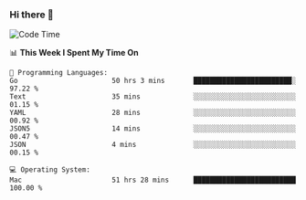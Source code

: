 ### Hi there 👋

<!--
**CrazyCollin/crazycollin** is a ✨ _special_ ✨ repository because its `README.md` (this file) appears on your GitHub profile.

Here are some ideas to get you started:

- 🔭 I’m currently working on ...
- 🌱 I’m currently learning ...
- 👯 I’m looking to collaborate on ...
- 🤔 I’m looking for help with ...
- 💬 Ask me about ...
- 📫 How to reach me: ...
- 😄 Pronouns: ...
- ⚡ Fun fact: ...
-->

<!--START_SECTION:waka-->
![Code Time](http://img.shields.io/badge/Code%20Time-4%2C278%20hrs%2058%20mins-blue)

📊 **This Week I Spent My Time On** 

```text
💬 Programming Languages: 
Go                       50 hrs 3 mins       ████████████████████████░   97.22 % 
Text                     35 mins             ░░░░░░░░░░░░░░░░░░░░░░░░░   01.15 % 
YAML                     28 mins             ░░░░░░░░░░░░░░░░░░░░░░░░░   00.92 % 
JSON5                    14 mins             ░░░░░░░░░░░░░░░░░░░░░░░░░   00.47 % 
JSON                     4 mins              ░░░░░░░░░░░░░░░░░░░░░░░░░   00.15 % 

💻 Operating System: 
Mac                      51 hrs 28 mins      █████████████████████████   100.00 % 
```


<!--END_SECTION:waka-->
